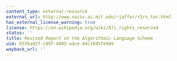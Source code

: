 ```yaml
---
content_type: external-resource
external_url: http://www.swiss.ai.mit.edu/~jaffer/r5rs_toc.html
has_external_license_warning: true
license: https://en.wikipedia.org/wiki/All_rights_reserved
status: ''
title: Revised Report on the Algorithmic Language Scheme
uid: 03f6a42f-c89f-4805-a4ce-84c1045fe989
wayback_url: ''
---
```

